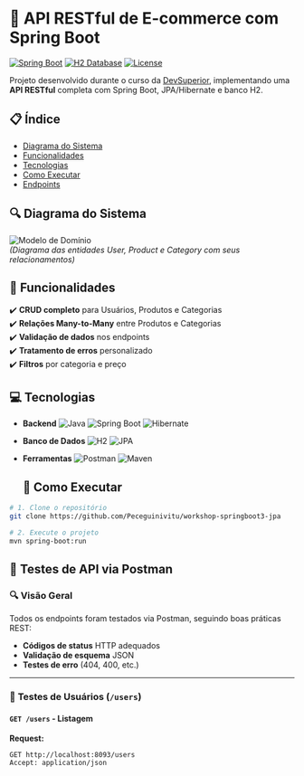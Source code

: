 # 🌟 API RESTful de E-commerce com Spring Boot

[![Spring Boot](https://img.shields.io/badge/Spring%20Boot-3.1+-6DB33F?logo=spring)](https://spring.io/)
[![H2 Database](https://img.shields.io/badge/H2-Database-1e90ff)](https://www.h2database.com/)
[![License](https://img.shields.io/badge/license-MIT-blue)](LICENSE)

Projeto desenvolvido durante o curso da [DevSuperior](https://devsuperior.com.br), implementando uma **API RESTful** completa com Spring Boot, JPA/Hibernate e banco H2.

## 📋 Índice
- [Diagrama do Sistema](#-diagrama-do-sistema)
- [Funcionalidades](#-funcionalidades)
- [Tecnologias](#-tecnologias)
- [Como Executar](#-como-executar)
- [Endpoints](#-endpoints)

## 🔍 Diagrama do Sistema
![Modelo de Domínio](https://github.com/user-attachments/assets/a63e366d-1cec-43a5-874e-18af72da6022)  
*(Diagrama das entidades User, Product e Category com seus relacionamentos)*

## 🚀 Funcionalidades

✔️ **CRUD completo** para Usuários, Produtos e Categorias  
✔️ **Relações Many-to-Many** entre Produtos e Categorias  
✔️ **Validação de dados** nos endpoints  
✔️ **Tratamento de erros** personalizado  
✔️ **Filtros** por categoria e preço


## 💻 Tecnologias

- **Backend**
  ![Java](https://img.shields.io/badge/Java-17-007396?logo=java)
  ![Spring Boot](https://img.shields.io/badge/Spring%20Boot-3.1+-6DB33F?logo=spring)
  ![Hibernate](https://img.shields.io/badge/Hibernate-5.6-59666C?logo=hibernate)
  
- **Banco de Dados**
  ![H2](https://img.shields.io/badge/H2-2.1-1e90ff)
  ![JPA](https://img.shields.io/badge/JPA-2.2-59666C)

- **Ferramentas**
  ![Postman](https://img.shields.io/badge/Postman-FF6C37?logo=postman)
  ![Maven](https://img.shields.io/badge/Maven-3.8-C71A36?logo=apache-maven)




  ## 🏃 Como Executar

```bash
# 1. Clone o repositório
git clone https://github.com/Peceguinivitu/workshop-springboot3-jpa

# 2. Execute o projeto
mvn spring-boot:run
```
  



## 🧪 Testes de API via Postman

### 🔍 Visão Geral
Todos os endpoints foram testados via Postman, seguindo boas práticas REST:
- **Códigos de status** HTTP adequados
- **Validação de esquema** JSON
- **Testes de erro** (404, 400, etc.)

---

### 👥 **Testes de Usuários (`/users`)**
#### `GET /users` - Listagem
**Request:**
```http
GET http://localhost:8093/users
Accept: application/json








